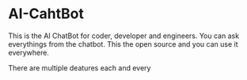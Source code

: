  # AI-CahtBot 

This is the AI ChatBot for coder, developer and engineers. You can ask everythings from the chatbot. This the open source and you can use it everywhere. 
   
There are multiple 
deatures
each and every 

